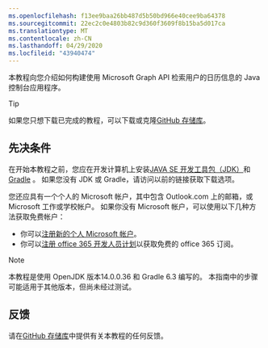 ```yaml
---
ms.openlocfilehash: f13ee9baa26bb487d5b50bd966e40cee9ba64378
ms.sourcegitcommit: 22ec2c0e4803b82c9d360f3609f8b15ba5d017ca
ms.translationtype: MT
ms.contentlocale: zh-CN
ms.lasthandoff: 04/29/2020
ms.locfileid: "43940474"
---
```

<!-- markdownlint-disable MD002 MD041 -->

本教程向您介绍如何构建使用 Microsoft Graph API 检索用户的日历信息的 Java 控制台应用程序。

> [!TIP]
> 如果您只想下载已完成的教程，可以下载或克隆[GitHub 存储库](https://github.com/microsoftgraph/msgraph-training-java)。

## <a name="prerequisites"></a>先决条件

在开始本教程之前，您应在开发计算机上安装[JAVA SE 开发工具包（JDK）](https://java.com/en/download/faq/develop.xml)和[Gradle](https://gradle.org/) 。 如果您没有 JDK 或 Gradle，请访问以前的链接获取下载选项。

您还应具有一个个人的 Microsoft 帐户，其中包含 Outlook.com 上的邮箱，或 Microsoft 工作或学校帐户。 如果你没有 Microsoft 帐户，可以使用以下几种方法获取免费帐户：

- 你可以[注册新的个人 Microsoft 帐户](https://signup.live.com/signup?wa=wsignin1.0&rpsnv=12&ct=1454618383&rver=6.4.6456.0&wp=MBI_SSL_SHARED&wreply=https://mail.live.com/default.aspx&id=64855&cbcxt=mai&bk=1454618383&uiflavor=web&uaid=b213a65b4fdc484382b6622b3ecaa547&mkt=E-US&lc=1033&lic=1)。
- 你可以[注册 office 365 开发人员计划](https://developer.microsoft.com/office/dev-program)以获取免费的 office 365 订阅。

> [!NOTE]
> 本教程是使用 OpenJDK 版本14.0.0.36 和 Gradle 6.3 编写的。 本指南中的步骤可能适用于其他版本，但尚未经过测试。

## <a name="feedback"></a>反馈

请在[GitHub 存储库](https://github.com/microsoftgraph/msgraph-training-java)中提供有关本教程的任何反馈。
